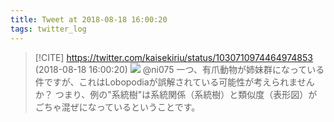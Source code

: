 ```yaml
---
title: Tweet at 2018-08-18 16:00:20
tags: twitter_log
---
```


> [!CITE] https://twitter.com/kaisekiriu/status/1030710974464974853 (2018-08-18 16:00:20)
> ![](https://twitter.com/kaisekiriu/status/1030710974464974853)
> @ni075 一つ、有爪動物が姉妹群になっている件ですが、これはLobopodiaが誤解されている可能性が考えられませんか？
> つまり、例の"系統樹"は系統関係（系統樹）と類似度（表形図）がごちゃ混ぜになっているということです。

